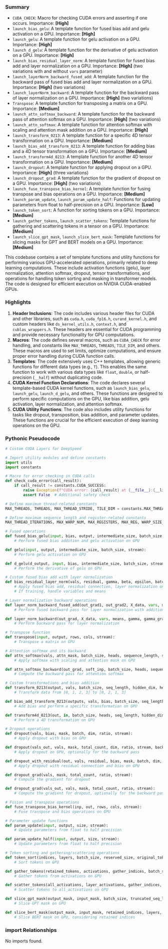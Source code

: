

### Summary



* `CUDA_CHECK`: Macro for checking CUDA errors and asserting if one occurs. Importance: **[High]**
* `launch_bias_gelu`: A template function for fused bias add and gelu activation on a GPU. Importance: **[High]**
* `launch_gelu`: A template function for gelu activation on a GPU. Importance: **[High]**
* `launch_d_gelu`: A template function for the derivative of gelu activation on a GPU. Importance: **[High]**
* `launch_bias_residual_layer_norm`: A template function for fused bias add and layer normalization on a GPU. Importance: **[High]** (two variations with and without `vars` parameter)
* `launch_layerNorm_backward_fused_add`: A template function for the backward pass of fused bias add and layer normalization on a GPU. Importance: **[High]** (two variations)
* `launch_layerNorm_backward`: A template function for the backward pass of layer normalization on a GPU. Importance: **[High]** (two variations)
* `Transpose`: A template function for transposing a matrix on a GPU. Importance: **[Medium]**
* `launch_attn_softmax_backward`: A template function for the backward pass of attention softmax on a GPU. Importance: **[High]** (two variations)
* `launch_attn_softmax`: A template function for attention softmax with scaling and attention mask addition on a GPU. Importance: **[High]**
* `launch_transform_0213`: A template function for a specific 4D tensor transformation on a GPU. Importance: **[Medium]**
* `launch_bias_add_transform_0213`: A template function for adding bias and a 4D tensor transformation on a GPU. Importance: **[Medium]**
* `launch_transform4d_0213`: A template function for another 4D tensor transformation on a GPU. Importance: **[Medium]**
* `launch_dropout`: A template function for applying dropout on a GPU. Importance: **[High]** (three variations)
* `launch_dropout_grad`: A template function for the gradient of dropout on a GPU. Importance: **[High]** (two variations)
* `launch_fuse_transpose_bias_kernel`: A template function for fusing transpose and bias operations on a GPU. Importance: **[Medium]**
* `launch_param_update`, `launch_param_update_half`: Functions for updating parameters from float to half-precision on a GPU. Importance: **[Low]**
* `launch_token_sort`: A function for sorting tokens on a GPU. Importance: **[Medium]**
* `launch_gather_tokens`, `launch_scatter_tokens`: Template functions for gathering and scattering tokens in a tensor on a GPU. Importance: **[Medium]**
* `launch_slice_gpt_mask`, `launch_slice_bert_mask`: Template functions for slicing masks for GPT and BERT models on a GPU. Importance: **[Medium]**

This codebase contains a set of template functions and utility functions for performing various GPU-accelerated operations, primarily related to deep learning computations. These include activation functions (gelu), layer normalization, attention softmax, dropout, tensor transformations, and operations for handling token sorting and masking in transformer models. The code is designed for efficient execution on NVIDIA CUDA-enabled GPUs.

### Highlights



1. **Header Inclusions**: The code includes various header files for CUDA and other libraries, such as `cuda.h`, `cuda_fp16.h`, `curand_kernel.h`, and custom headers like `ds_kernel_utils.h`, `context.h`, and `cublas_wrappers.h`. These headers are essential for CUDA programming and provide necessary functionality for GPU computations.
2. **Macros**: The code defines several macros, such as `CUDA_CHECK` for error handling, and constants like `MAX_THREADS`, `THREADS`, `TILE_DIM`, and others. These macros are used to set limits, optimize computations, and ensure proper error handling during CUDA function calls.
3. **Templates**: The code extensively uses C++ templates, allowing generic functions for different data types (e.g., `T`). This enables the same function to work with various data types like `float`, `double`, or half-precision (`__half`) without duplicating code.
4. **CUDA Kernel Function Declarations**: The code declares several template-based CUDA kernel functions, such as `launch_bias_gelu`, `launch_gelu`, `launch_d_gelu`, and others. These functions are designed to perform specific computations on the GPU, like bias addition, gelu activation, layer normalization, and attention softmax.
5. **CUDA Utility Functions**: The code also includes utility functions for tasks like dropout, transposition, bias addition, and parameter updates. These functions are crucial for the efficient execution of deep learning operations on the GPU.

### Pythonic Pseudocode

```python
# Custom CUDA Layers for DeepSpeed

# Import utility modules and define constants
import utils
import constants

# Macro for error checking in CUDA calls
def check_cuda_error(call_result):
    if call_result != constants.CUDA_SUCCESS:
        raise Exception(f"CUDA error: {call_result} at {__file__}:{__line__}")
        assert False  # Additional safety check

# Define maximum thread-related constants
MAX_THREADS, THREADS, MAX_THREAD_STRIDE, TILE_DIM = constants.MAX_THREADS, constants.THREADS, constants.MAX_THREAD_STRIDE, constants.TILE_DIM

# Define maximum sequence length and register-related constants
MAX_THREAD_ITERATIONS, MAX_WARP_NUM, MAX_REGISTERS, MAX_REG, WARP_SIZE_BITS = constants.MAX_THREAD_ITERATIONS, constants.MAX_WARP_NUM, constants.MAX_REGISTERS, constants.MAX_REG, constants.WARP_SIZE_BITS

# Fused operations
def fused_bias_gelu(input, bias, output, intermediate_size, batch_size, stream):
    # Perform fused bias addition and gelu activation on GPU

def gelu(input, output, intermediate_size, batch_size, stream):
    # Perform gelu activation on GPU

def d_gelu(d_output, input, bias, intermediate_size, batch_size, stream):
    # Perform the derivative of gelu on GPU

# Custom fused bias add with layer normalization
def bias_residual_layer_norm(vals, residual, gamma, beta, epsilon, batch_size, hidden_dim, stream, preLayerNorm, training, vars=None, betta=None):
    # Apply fused bias add, residual connection, layer normalization on GPU
    # If training, handle variables and means

# Layer normalization backward operations
def layer_norm_backward_fused_add(out_grad1, out_grad2, X_data, vars, means, gamma, gamma_grad, betta_grad, inp_grad, batch_size, hidden_dim, streams):
    # Perform fused backward pass for layer normalization with addition

def layer_norm_backward(out_grad, X_data, vars, means, gamma, gamma_grad, betta_grad, inp_grad, batch_size, hidden_dim, streams, invertible=False, betta=None):
    # Perform backward pass for layer normalization

# Transpose function
def transpose(input, output, rows, cols, stream):
    # Transpose a matrix on GPU

# Attention softmax and its backward
def attn_softmax(vals, attn_mask, batch_size, heads, sequence_length, stream):
    # Apply softmax with scaling and attention mask on GPU

def attn_softmax_backward(out_grad, soft_inp, batch_size, heads, sequence_length, stream):
    # Compute the backward pass for attention softmax

# Custom transformations and bias addition
def transform_0213(output, vals, batch_size, seq_length, hidden_dim, heads, stream):
    # Transform data from [0, 1, 2, 3] to [0, 2, 1, 3]

def bias_add_transform_0213(outputs, vals, bias, batch_size, seq_length, hidden_dim, heads, stream, trans_count):
    # Add bias and perform a specific transformation on GPU

def transform4d_0213(out, in, batch_size, heads, seq_length, hidden_dim, stream, trans_count):
    # Perform a 4D transformation on GPU

# Dropout operations
def dropout(vals, bias, mask, batch, dim, ratio, stream):
    # Apply dropout with bias on GPU

def dropout(vals_out, vals, mask, total_count, dim, ratio, stream, backward=False):
    # Apply dropout on GPU, optionally for the backward pass

def dropout_with_residual(out, vals, residual, bias, mask, batch, dim, ratio, stream):
    # Apply dropout with residual connection and bias on GPU

def dropout_grad(vals, mask, total_count, ratio, stream):
    # Compute the gradient for dropout

def dropout_grad(vals_out, vals, mask, total_count, ratio, stream):
    # Compute the gradient for dropout, optionally for the backward pass

# Fusion and transpose operations
def fuse_transpose_bias_kernel(inp, out, rows, cols, stream):
    # Fuse transpose and bias operations on GPU

# Parameter update functions
def param_update(input, output, size, stream):
    # Update parameters from float to half precision

def param_update_half(input, output, size, stream):
    # Update parameters from float to half precision

# Token sorting and gathering/scattering operations
def token_sort(indices, layers, batch_size, reserved_size, original_tokens, stream):
    # Sort tokens on GPU

def gather_tokens(retained_tokens, activations, gather_indices, batch_size, sampled_tokens, channels, strides, stream):
    # Gather tokens from activations on GPU

def scatter_tokens(all_activations, layer_activations, gather_indices, batch_size, sampled_tokens, channels, strides, stream):
    # Scatter tokens to all_activations on GPU

def slice_gpt_mask(output_mask, input_mask, batch_size, truncated_seq_len, orig_seq_len, stream):
    # Slice GPT mask on GPU

def slice_bert_mask(output_mask, input_mask, retained_indices, layers, batch_size, truncated_seq_len, orig_seq_len, stream):
    # Slice BERT mask on GPU, considering retained indices
```


### import Relationships

No imports found.
